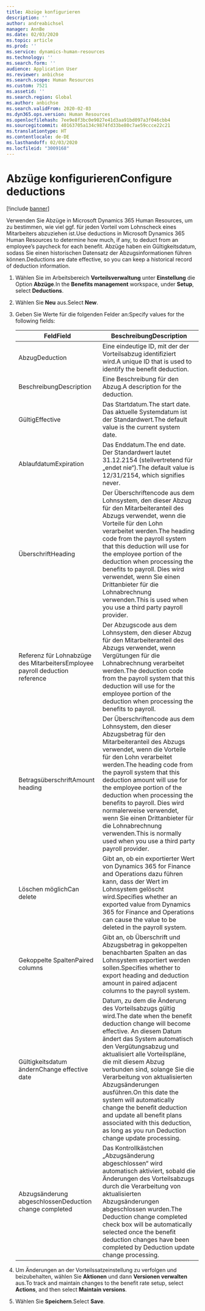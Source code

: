 ```yaml
---
title: Abzüge konfigurieren
description: ''
author: andreabichsel
manager: AnnBe
ms.date: 02/03/2020
ms.topic: article
ms.prod: ''
ms.service: dynamics-human-resources
ms.technology: ''
ms.search.form: ''
audience: Application User
ms.reviewer: anbichse
ms.search.scope: Human Resources
ms.custom: 7521
ms.assetid: ''
ms.search.region: Global
ms.author: anbichse
ms.search.validFrom: 2020-02-03
ms.dyn365.ops.version: Human Resources
ms.openlocfilehash: 7ee9e8f3bc0e9027e41d3aa91bd097a3f046cbb4
ms.sourcegitcommit: 40163705a134c9874fd33be80c7ae59ccce22c21
ms.translationtype: HT
ms.contentlocale: de-DE
ms.lasthandoff: 02/03/2020
ms.locfileid: "3009168"
---
```

# <a name="configure-deductions"></a><span data-ttu-id="e15a4-102">Abzüge konfigurieren</span><span class="sxs-lookup"><span data-stu-id="e15a4-102">Configure deductions</span></span>

[!include [banner](includes/preview-feature.md)]

<span data-ttu-id="e15a4-103">Verwenden Sie Abzüge in Microsoft Dynamics 365 Human Resources, um zu bestimmen, wie viel ggf. für jeden Vorteil vom Lohnscheck eines Mitarbeiters abzuziehen ist.</span><span class="sxs-lookup"><span data-stu-id="e15a4-103">Use deductions in Microsoft Dynamics 365 Human Resources to determine how much, if any, to deduct from an employee’s paycheck for each benefit.</span></span> <span data-ttu-id="e15a4-104">Abzüge haben ein Gültigkeitsdatum, sodass Sie einen historischen Datensatz der Abzugsinformationen führen können.</span><span class="sxs-lookup"><span data-stu-id="e15a4-104">Deductions are date effective, so you can keep a historical record of deduction information.</span></span> 

1. <span data-ttu-id="e15a4-105">Wählen Sie im Arbeitsbereich **Vorteilsverwaltung** unter **Einstellung** die Option **Abzüge**.</span><span class="sxs-lookup"><span data-stu-id="e15a4-105">In the **Benefits management** workspace, under **Setup**, select **Deductions**.</span></span>

2. <span data-ttu-id="e15a4-106">Wählen Sie **Neu** aus.</span><span class="sxs-lookup"><span data-stu-id="e15a4-106">Select **New**.</span></span>

3. <span data-ttu-id="e15a4-107">Geben Sie Werte für die folgenden Felder an:</span><span class="sxs-lookup"><span data-stu-id="e15a4-107">Specify values for the following fields:</span></span>

   | <span data-ttu-id="e15a4-108">Feld</span><span class="sxs-lookup"><span data-stu-id="e15a4-108">Field</span></span> | <span data-ttu-id="e15a4-109">Beschreibung</span><span class="sxs-lookup"><span data-stu-id="e15a4-109">Description</span></span> |
   | --- | --- |
   | <span data-ttu-id="e15a4-110">Abzug</span><span class="sxs-lookup"><span data-stu-id="e15a4-110">Deduction</span></span> | <span data-ttu-id="e15a4-111">Eine eindeutige ID, mit der der Vorteilsabzug identifiziert wird.</span><span class="sxs-lookup"><span data-stu-id="e15a4-111">A unique ID that is used to identify the benefit deduction.</span></span> |
   | <span data-ttu-id="e15a4-112">Beschreibung</span><span class="sxs-lookup"><span data-stu-id="e15a4-112">Description</span></span> | <span data-ttu-id="e15a4-113">Eine Beschreibung für den Abzug.</span><span class="sxs-lookup"><span data-stu-id="e15a4-113">A description for the deduction.</span></span> |
   | <span data-ttu-id="e15a4-114">Gültig</span><span class="sxs-lookup"><span data-stu-id="e15a4-114">Effective</span></span> | <span data-ttu-id="e15a4-115">Das Startdatum.</span><span class="sxs-lookup"><span data-stu-id="e15a4-115">The start date.</span></span> <span data-ttu-id="e15a4-116">Das aktuelle Systemdatum ist der Standardwert.</span><span class="sxs-lookup"><span data-stu-id="e15a4-116">The default value is the current system date.</span></span> |
   | <span data-ttu-id="e15a4-117">Ablaufdatum</span><span class="sxs-lookup"><span data-stu-id="e15a4-117">Expiration</span></span> | <span data-ttu-id="e15a4-118">Das Enddatum.</span><span class="sxs-lookup"><span data-stu-id="e15a4-118">The end date.</span></span> <span data-ttu-id="e15a4-119">Der Standardwert lautet 31.12.2154 (stellvertretend für „endet nie“).</span><span class="sxs-lookup"><span data-stu-id="e15a4-119">The default value is 12/31/2154, which signifies never.</span></span> |
   | <span data-ttu-id="e15a4-120">Überschrift</span><span class="sxs-lookup"><span data-stu-id="e15a4-120">Heading</span></span> | <span data-ttu-id="e15a4-121">Der Überschriftencode aus dem Lohnsystem, den dieser Abzug für den Mitarbeiteranteil des Abzugs verwendet, wenn die Vorteile für den Lohn verarbeitet werden.</span><span class="sxs-lookup"><span data-stu-id="e15a4-121">The heading code from the payroll system that this deduction will use for the employee portion of the deduction when processing the benefits to payroll.</span></span> <span data-ttu-id="e15a4-122">Dies wird verwendet, wenn Sie einen Drittanbieter für die Lohnabrechnung verwenden.</span><span class="sxs-lookup"><span data-stu-id="e15a4-122">This is used when you use a third party payroll provider.</span></span> |
   | <span data-ttu-id="e15a4-123">Referenz für Lohnabzüge des Mitarbeiters</span><span class="sxs-lookup"><span data-stu-id="e15a4-123">Employee payroll deduction reference</span></span> | <span data-ttu-id="e15a4-124">Der Abzugscode aus dem Lohnsystem, den dieser Abzug für den Mitarbeiteranteil des Abzugs verwendet, wenn Vergütungen für die Lohnabrechnung verarbeitet werden.</span><span class="sxs-lookup"><span data-stu-id="e15a4-124">The deduction code from the payroll system that this deduction will use for the employee portion of the deduction when processing the benefits to payroll.</span></span> |
   | <span data-ttu-id="e15a4-125">Betragsüberschrift</span><span class="sxs-lookup"><span data-stu-id="e15a4-125">Amount heading</span></span> | <span data-ttu-id="e15a4-126">Der Überschriftencode aus dem Lohnsystem, den dieser Abzugsbetrag für den Mitarbeiteranteil des Abzugs verwendet, wenn die Vorteile für den Lohn verarbeitet werden.</span><span class="sxs-lookup"><span data-stu-id="e15a4-126">The heading code from the payroll system that this deduction amount will use for the employee portion of the deduction when processing the benefits to payroll.</span></span> <span data-ttu-id="e15a4-127">Dies wird normalerweise verwendet, wenn Sie einen Drittanbieter für die Lohnabrechnung verwenden.</span><span class="sxs-lookup"><span data-stu-id="e15a4-127">This is normally used when you use a third party payroll provider.</span></span> |
   | <span data-ttu-id="e15a4-128">Löschen möglich</span><span class="sxs-lookup"><span data-stu-id="e15a4-128">Can delete</span></span> | <span data-ttu-id="e15a4-129">Gibt an, ob ein exportierter Wert von Dynamics 365 for Finance and Operations dazu führen kann, dass der Wert im Lohnsystem gelöscht wird.</span><span class="sxs-lookup"><span data-stu-id="e15a4-129">Specifies whether an exported value from Dynamics 365 for Finance and Operations can cause the value to be deleted in the payroll system.</span></span> |
   | <span data-ttu-id="e15a4-130">Gekoppelte Spalten</span><span class="sxs-lookup"><span data-stu-id="e15a4-130">Paired columns</span></span> | <span data-ttu-id="e15a4-131">Gibt an, ob Überschrift und Abzugsbetrag in gekoppelten benachbarten Spalten an das Lohnsystem exportiert werden sollen.</span><span class="sxs-lookup"><span data-stu-id="e15a4-131">Specifies whether to export heading and deduction amount in paired adjacent columns to the payroll system.</span></span> |
   | <span data-ttu-id="e15a4-132">Gültigkeitsdatum ändern</span><span class="sxs-lookup"><span data-stu-id="e15a4-132">Change effective date</span></span> | <span data-ttu-id="e15a4-133">Datum, zu dem die Änderung des Vorteilsabzugs gültig wird.</span><span class="sxs-lookup"><span data-stu-id="e15a4-133">The date when the benefit deduction change will become effective.</span></span> <span data-ttu-id="e15a4-134">An diesem Datum ändert das System automatisch den Vergütungsabzug und aktualisiert alle Vorteilspläne, die mit diesem Abzug verbunden sind, solange Sie die Verarbeitung von aktualisierten Abzugsänderungen ausführen.</span><span class="sxs-lookup"><span data-stu-id="e15a4-134">On this date the system will automatically change the benefit deduction and update all benefit plans associated with this deduction, as long as you run Deduction change update processing.</span></span> |
   | <span data-ttu-id="e15a4-135">Abzugsänderung abgeschlossen</span><span class="sxs-lookup"><span data-stu-id="e15a4-135">Deduction change completed</span></span> | <span data-ttu-id="e15a4-136">Das Kontrollkästchen „Abzugsänderung abgeschlossen“ wird automatisch aktiviert, sobald die Änderungen des Vorteilsabzugs durch die Verarbeitung von aktualisierten Abzugsänderungen abgeschlossen wurden.</span><span class="sxs-lookup"><span data-stu-id="e15a4-136">The Deduction change completed check box will be automatically selected once the benefit deduction changes have been completed by Deduction update change processing.</span></span> |
   
4. <span data-ttu-id="e15a4-137">Um Änderungen an der Vorteilssatzeinstellung zu verfolgen und beizubehalten, wählen Sie **Aktionen** und dann **Versionen verwalten** aus.</span><span class="sxs-lookup"><span data-stu-id="e15a4-137">To track and maintain changes to the benefit rate setup, select **Actions**, and then select **Maintain versions**.</span></span>

5. <span data-ttu-id="e15a4-138">Wählen Sie **Speichern**.</span><span class="sxs-lookup"><span data-stu-id="e15a4-138">Select **Save**.</span></span> 
